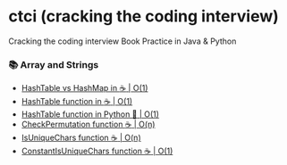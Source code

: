 # ctci (cracking the coding interview)
Cracking the coding interview Book Practice in Java &amp; Python

### :books: Array and Strings
- [HashTable vs HashMap in :coffee: | O(1)](https://github.com/Aclaputra/ctci/blob/main/src/main/java/ctci/arraynstrings/HashTableVSHashMap.java) 
- [HashTable function in :coffee: | O(1)](https://github.com/Aclaputra/ctci/blob/main/src/main/java/ctci/arraynstrings/HashTableFunction.java)
- [HashTable function in Python :snake: | O(1)](https://github.com/Aclaputra/ctci/blob/main/src/main/python/ctci/HashTableFunction.py)
- [CheckPermutation function :coffee: | O(n)](https://github.com/Aclaputra/ctci/blob/main/src/main/java/ctci/arraynstrings/CheckPermutation.java)
- [IsUniqueChars function :coffee: | O(n)](https://github.com/Aclaputra/ctci/blob/main/src/main/java/ctci/arraynstrings/IsUniqueChars.java)
- [ConstantIsUniqueChars function :coffee: | O(1)]()

